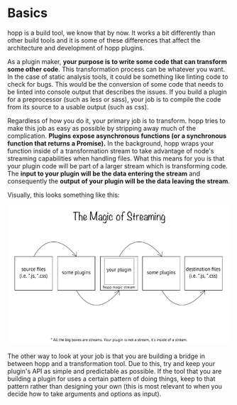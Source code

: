 # Basics

hopp is a build tool, we know that by now. It works a bit differently
than other build tools and it is some of these differences that affect
the architecture and development of hopp plugins.

As a plugin maker, **your purpose is to write some code that can transform
some other code**. This transformation process can be whatever you want.
In the case of static analysis tools, it could be something like linting
code to check for bugs. This would be the conversion of some code that
needs to be linted into console output that describes the issues. If you
build a plugin for a preprocessor (such as less or sass), your job is to
compile the code from its source to a usable output (such as css).

Regardless of how you do it, your primary job is to transform. hopp
tries to make this job as easy as possible by stripping away much of
the complication. **Plugins expose asynchronous functions (or a
synchronous function that returns a Promise).** In the background, hopp
wraps your function inside of a transformation stream to take advantage
of node's streaming capabilities when handling files. What this means
for you is that your plugin code will be part of a larger stream which
is transforming code. The **input to your plugin will be the data entering
the stream** and consequently the **output of your plugin will be the data
leaving the stream**.

Visually, this looks something like this:

![](../../img/plugin-stream.png)

The other way to look at your job is that you are building a bridge
in between hopp and a transformation tool. Due to this, try and keep your
plugin's API as simple and predictable as possible. If the tool that you
are building a plugin for uses a certain pattern of doing things, keep to
that pattern rather than designing your own (this is most relevant to when
you decide how to take arguments and options as input).